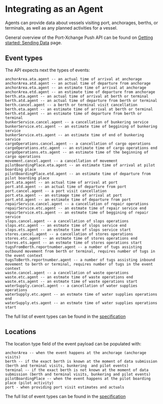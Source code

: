 # Integrating as an Agent

Agents can provide data about vessels visiting port, anchorages, berths, or terminals, as well as any planned activities for a vessel.

General overview of the Port-Xchange Push API can be found on [Getting started: Sending Data](/sending-data/index.md) page.

## Event types

The API expects next the types of events:

```
anchorArea.ata.agent -- an actual time of arrival at anchorage
anchorArea.atd.agent -- an actual time of departure from anchorage
anchorArea.eta.agent -- an estimate time of arrival at anchorage
anchorArea.etd.agent -- an estimate time of departure from anchorage
berth.ata.agent -- an actual time of arrival at berth or terminal
berth.atd.agent -- an actual time of departure from berth or terminal
berth.cancel.agent -- a berth or terminal visit cancellation
berth.eta.agent -- an estimate time of arrival at berth or terminal
berth.etd.agent -- an estimate time of departure from berth or terminal
bunkerService.cancel.agent -- a cancellation of bunkering service
bunkerService.etc.agent -- an estimate time of beggining of bunkering service
bunkerService.ets.agent -- an estimate time of end of bunkering service
cargoOperations.cancel.agent -- a cancellation of cargo operations
cargoOperations.etc.agent -- an estimate time of cargo operations end
cargoOperations.ets.agent -- an estimate time of the beginning of cargo operations
movement.cancel.agent -- a cancellation of movement
pilotBoardingPlace.eta.agent -- an estimate time of arrival at pilot boarding place
pilotBoardingPlace.etd.agent -- an estimate time of departure from pilot boarding place
port.ata.agent -- an actual time of arrival at port
port.atd.agent -- an actual time of departure from port
port.cancel.agent -- a port visit cancellation
port.eta.agent -- an estimage time of arrival at port
port.etd.agent -- an estimate time of departure from port
repairService.cancel.agent -- a cancellation of repair operations
repairService.etc.agent -- an estmate time of repair service end
repairService.ets.agent -- an estmate time of beggining of repair service
slops.cancel.agent -- a cancellation of slops operations
slops.etc.agent -- an estmate time of slops service end
slops.ets.agent -- an estmate time of slops service start
stores.cancel.agent -- a cancellation of stores operations
stores.etc.agent -- an estmate time of stores operations end
stores.ets.agent -- an estmate time of stores operations start
tugsFromBerth.reportnumber.agent -- a number of tugs assisting outbound movement from berth or terminal, requires number of tugs in the event context
tugsToBerth.reportnumber.agent -- a number of tugs assisting inbound movement to berth or terminal, requires number of tugs in the event context
waste.cancel.agent -- a cancellation of waste operations
waste.etc.agent -- an estmate time of waste operations end
waste.ets.agent -- an estmate time of waste operations start
waterSupply.cancel.agent -- a cancellation of water supplies operations
waterSupply.etc.agent -- an estmate time of water supplies operations end
waterSupply.ets.agent -- an estmate time of water supplies operations start
```

The full list of event types can be found in the [specification](https://github.com/PortCallOptimisation/port-call-event-format/blob/master/Event_spec.ts#L215-L340)

## Locations

The location type field of the event payload can be populated with:

```
anchorArea -- when the event happens at the anchorage (anchorage visits)
berth -- if the exact berth is known at the moment of data submission (berth and terminal visits, bunkering  and pilot events)
terminal -- if the exact berth is not known at the moment of data submission (berth and terminal visits, bunkering and pilot events)
pilotBoardingPlace -- when the event happens at the pilot boarding place (pilot activity)
port - when providing port visit estimates and actuals
```

The full list of event types can be found in the [specification](https://github.com/PortCallOptimisation/port-call-event-format/blob/master/Event_spec.ts#L343-L352)